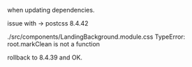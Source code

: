 when updating dependencies.

issue with -> postcss 8.4.42

./src/components/LandingBackground.module.css
TypeError: root.markClean is not a function

rollback to 8.4.39 and OK.